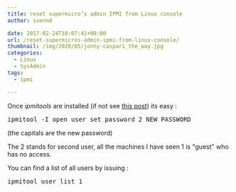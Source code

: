 ```yaml
---
title: reset supermicro’s admin IPMI from Linux console
author: svennd

date: 2017-02-24T10:07:41+00:00
url: /reset-supermicros-admin-ipmi-from-linux-console/
thumbnail: /img/2020/05/jonny-caspari_the_way.jpg
categories:
  - Linux
  - SysAdmin
tags:
  - ipmi

---
```

Once _ipmitools_ are installed (if not see [this post][1]) its easy :

<pre>ipmitool -I open user set password 2 NEW_PASSWORD</pre>

(the capitals are the new password)

The 2 stands for second user, all the machines I have seen 1 is "guest" who has no access.

You can find a list of all users by issuing :

<pre>ipmitool user list 1</pre>

 [1]: https://www.svennd.be/install-supermicros-ipmi/